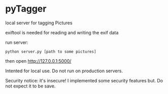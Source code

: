# pyTagger

local server for tagging Pictures

exiftool is needed for reading and writing the exif data 

run server:

`python server.py [path to some pictures]`

then open http://127.0.0.1:5000/


Intented for local use. Do not run on production servers.

Security notice: it's insecure! I implemented some security features but. Do not expect it to be save.

